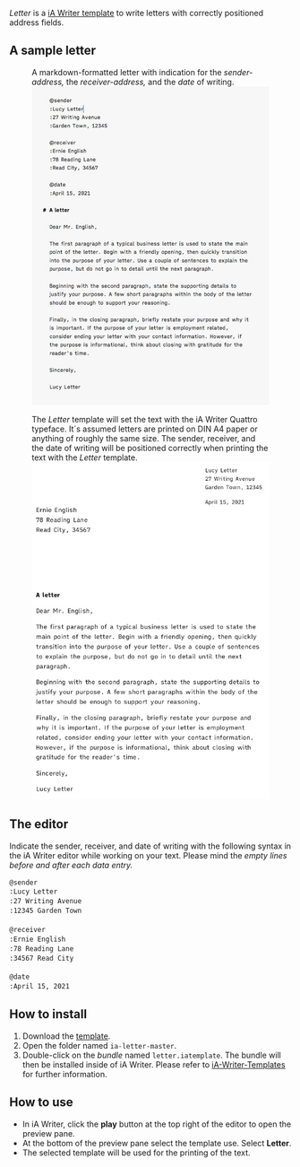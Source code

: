 *Letter* is a [iA Writer template](https://ia.net/downloads#templates) to write letters with correctly positioned address fields.

## A sample letter


<figure>
<figcaption>A markdown-formatted letter with indication for the <em>sender-address,</em> the <em>receiver-address,</em> and the <em>date</em> of writing.</figcaption>
<img src="/img/ia-letter-editor.jpg">
</figure>

<figure>
<figcaption>The <em>Letter</em> template will set the text with the iA Writer Quattro typeface. It´s assumed letters are printed on DIN A4 paper or anything of roughly the same size. The sender, receiver, and the date of writing will be positioned correctly when printing the text with the <em>Letter</em> template.</figcaption>
<img src="/img/ia-letter-print.jpg">
</figure>


## The editor

Indicate the sender, receiver, and date of writing with the following syntax in the iA Writer editor while working on your text. Please mind the *empty lines before and after each data entry.*

~~~markdown
@sender
:Lucy Letter
:27 Writing Avenue 
:12345 Garden Town

@receiver
:Ernie English
:78 Reading Lane
:34567 Read City

@date
:April 15, 2021
~~~


## How to install 

1. Download the [template](https://github.com/ulfschneider/ia-letter/archive/refs/heads/master.zip).
2. Open the folder named <code>ia-letter-master</code>.
3. Double-click on the *bundle* named <code>letter.iatemplate</code>. The bundle will then be installed inside of iA Writer. Please refer to [iA-Writer-Templates](https://github.com/iainc/iA-Writer-Templates) for further information.

## How to use

- In iA Writer, click the **play** button at the top right of the editor to open the preview pane. 
- At the bottom of the preview pane select the template use. Select **Letter**.
- The selected template will be used for the printing of the text.

